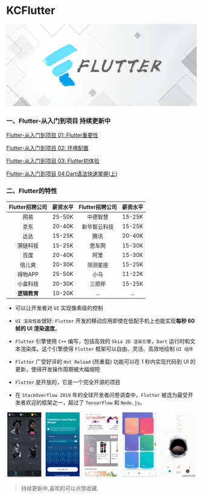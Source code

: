 # KCFlutter

![](图片资源/flutter650*280灰色.jpg)

### 一、Flutter-从入门到项目 持续更新中

[Flutter-从入门到项目 01: Flutter重要性](https://juejin.cn/post/6907217804764643336) 

[Flutter-从入门到项目 02: 环境配置](https://juejin.cn/post/6907607707549696013)

[Flutter-从入门到项目 03: Flutter初体验](https://juejin.cn/post/6909347907321724942)

[Flutter-从入门到项目 04:Dart语法快速掌握(上)](https://juejin.cn/post/6915388720326082568)

### 二、Flutter的特性

| Flutter招聘公司 | 薪资水平| Flutter招聘公司 | 薪资水平   |
|:-------------:|:--------:|:-------------:|:--------:|
| 网易          | 25-50K | 中德智慧        | 15-25K |
| 京东          | 20-40K |新华智云科技      | 15-25K |
| 达达          | 15-25K |腾讯          | 20-40K |
| 漪链科技        | 15-25K |思车网         | 15-30K |
| 百度          | 20-40K |阿里          | 15-30K |
| 倍儿爽         | 20-30K | 测测星座        | 15-25K|
| 得物APP       | 25-50K |小马          | 11-22K |
| 小盒科技        | 20-30K |三把斧         | 15-25K |
| **逻辑教育**        | 10-20K |...         | ...|

* 可以让开发者对 `UI` 实现像素级的控制

*  `UI 渲染性能`很好: `Flutter` 开发的移动应用即使在低配手机上也能实现**每秒 60 帧的 UI 渲染速度**。

*  `Flutter` 引擎使用 `C++` 编写，包括高效的 `Skia 2D 渲染引擎`，`Dart` 运行时和文本渲染库。这个引擎使得 `Flutter` 框架可以自由、灵活、高效地绘制 `UI 组件`

*  `Flutter` 广受好评的 `Hot Reload` (热重载) 功能可以在 1 秒内实现代码到 UI 的更新，使得开发操作周期被大幅缩短

*  `Flutter` 是开放的，它是一个完全开源的项目

*  在 `StackOverflow 2019` 年的全球开发者问卷调查中，`Flutter` 被选为最受开发者欢迎的框架之一，超过了 `TensorFlow` 和 `Node.js`。

![](图片资源/fluter_app_image.png)


> 持续更新中,喜欢的可以点赞收藏.